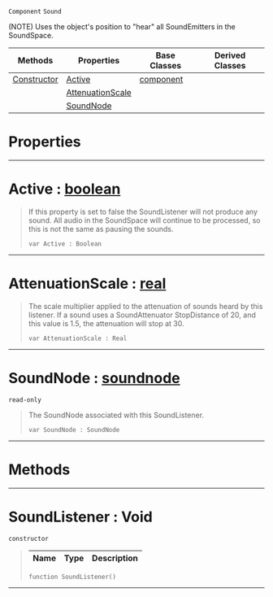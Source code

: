  `Component` `Sound`



(NOTE) Uses the object's position to "hear" all SoundEmitters in the SoundSpace.

|Methods|Properties|Base Classes|Derived Classes|
|---|---|---|---|
|[ Constructor](https://github.com/PlasmaEngine/PlasmaDocs/blob/master/code_reference/class_reference/soundlistener.markdown#soundlistener-void)|[ Active](https://github.com/PlasmaEngine/PlasmaDocs/blob/master/code_reference/class_reference/soundlistener.markdown#active-plasma-engine-docum)|[component](https://github.com/PlasmaEngine/PlasmaDocs/blob/master/code_reference/class_reference/component.markdown)| |
| |[ AttenuationScale](https://github.com/PlasmaEngine/PlasmaDocs/blob/master/code_reference/class_reference/soundlistener.markdown#attenuationscale-plasma-en)| | |
| |[ SoundNode](https://github.com/PlasmaEngine/PlasmaDocs/blob/master/code_reference/class_reference/soundlistener.markdown#soundnode-plasma-engine-do)| | |


 #  Properties


---  
 #  Active : [boolean](https://github.com/PlasmaEngine/PlasmaDocs/blob/master/code_reference/lightning_base_types/boolean.markdown)

> If this property is set to false the SoundListener will not produce any sound. All audio in the SoundSpace will continue to be processed, so this is not the same as pausing the sounds.
> ``` lang=cpp, name=Lightning
> var Active : Boolean


---  
 #  AttenuationScale : [real](https://github.com/PlasmaEngine/PlasmaDocs/blob/master/code_reference/lightning_base_types/real.markdown)

> The scale multiplier applied to the attenuation of sounds heard by this listener. If a sound uses a SoundAttenuator StopDistance of 20, and this value is 1.5, the attenuation will stop at 30.
> ``` lang=cpp, name=Lightning
> var AttenuationScale : Real


---  
 #  SoundNode : [soundnode](https://github.com/PlasmaEngine/PlasmaDocs/blob/master/code_reference/class_reference/soundnode.markdown)

 `read-only`

> The SoundNode associated with this SoundListener.
> ``` lang=cpp, name=Lightning
> var SoundNode : SoundNode


---  
 #  Methods


---  
 #  SoundListener : Void

 `constructor`

> 
> |Name|Type|Description|
> |---|---|---|
> ``` lang=cpp, name=Lightning
> function SoundListener()
> ``` 


---  
 

 